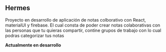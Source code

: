 ## Hermes

Proyecto en desarrollo de aplicación de notas colborativo con  React, materialUI y firebase.
El cual  consta de poder crear notas colaborativas con las  personas que tu quieras compartir, contine grupos de trabajo con lo cual podras categorizar  tus notas

**Actualmente en desarrollo**
